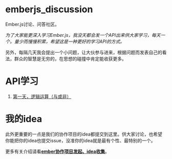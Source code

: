 # emberjs_discussion
Ember.js讨论、问答社区。



*为了大家能更深入学习Ember.js，我没天都会发一个API出来供大家学习，每天一个。量少而慢慢积累，希望这是一种更好的学习API的方式。*

另外，每隔几天我会提出一个小问题，让大伙参与进来，根据问题而发表自己的看法，群众的智慧是无穷的，在思想的碰撞中肯定能收获更多。

# API学习

1. [第一天，逻辑运算（与或非）](http://emberteach.ddlisting.com/2016/09/25/and-not-or-operator/)



# 我的idea

此外更重要的一点是我们的协作项目的idea都提交到这里。供大家讨论，也希望你能把你的idea也提交issue，没准你的idea就是最有个性、最特别的一个。

更多有关介绍请看[**ember协作项目发起、idea收集**](https://github.com/ubuntuvim/emberjs_discussion/blob/master/ember%E5%8D%8F%E4%BD%9C%E9%A1%B9%E7%9B%AE%E5%8F%91%E8%B5%B7%E3%80%81idea%E6%94%B6%E9%9B%86.md)。
